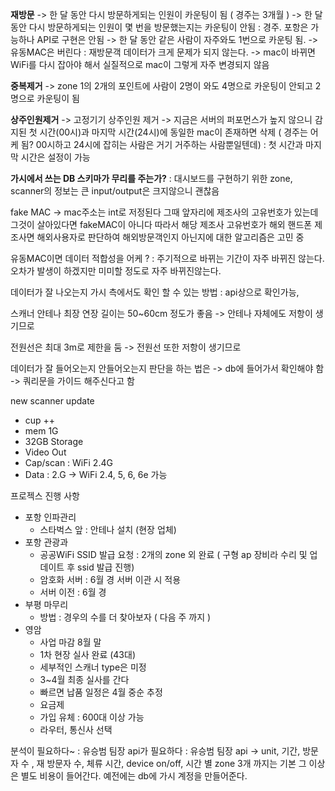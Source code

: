 **재방문**
-> 한 달 동안 다시 방문하게되는 인원이 카운팅이 됨 ( 경주는 3개월 )
-> 한 달 동안 다시 방문하게되는 인원이 몇 번을 방문했는지는 카운팅이 안됨
     : 경주. 포항은 가능하나 API로 구현은 안됨
-> 한 달 동안 같은 사람이 자주와도 1번으로 카운팅 됨.
-> 유동MAC은 버린다 : 재방문객 데이터가 크게 문제가 되지 않는다.
-> mac이 바뀌면 WiFi를 다시 잡아야 해서 실질적으로 mac이 그렇게 자주 변경되지 않음

**중복제거**
-> zone 1의 2개의 포인트에 사람이 2명이 와도 4명으로 카운팅이 안되고 2명으로 카운팅이 됨

**상주인원제거**
-> 고정기기 상주인원 제거
-> 지금은 서버의 퍼포먼스가 높지  않으니 감지된 첫 시간(00시)과 마지막 시간(24시)에 동일한 mac이 존재하면 삭제 ( 경주는 어케 됨? 00시하고 24시에 잡히는 사람은 거기 거주하는 사람뿐일텐데)
    : 첫 시간과 마지막 시간은 설정이 가능


**가시에서 쓰는 DB 스키마가 무리를 주는가?**
: 대시보드를 구현하기 위한 zone, scanner의 정보는 큰 input/output은 크지않으니 괜찮음

fake MAC 
-> mac주소는 int로 저정된다 그때 앞자리에 제조사의 고유번호가 있는데 그것이 살아있다면 fakeMAC이 아니다 따라서 해당 제조사 고유번호가 해외 핸드폰 제조사면 해외사용자로 판단하여 해외방문객인지 아닌지에 대한 알고리즘은 고민 중

유동MAC이면 데이터 적합성을 어케 ?
: 주기적으로 바뀌는 기간이 자주 바뀌진 않는다. 오차가 발생이 하겠지만 미미할 정도로 자주 바뀌진않는다.

데이터가 잘 나오는지 가시 측에서도 확인 할 수 있는 방법
: api상으로 확인가능, 

스캐너 안테나 최장 연장 길이는 50~60cm 정도가 좋음
-> 안테나 자체에도 저항이 생기므로

전원선은 최대 3m로 제한을 둠
-> 전원선 또한 저항이 생기므로

데이터가 잘 들어오는지 안들어오는지 판단을 하는 법은
-> db에 들어가서 확인해야 함
-> 쿼리문을 가이드 해주신다고 함


new scanner update
- cup ++
- mem 1G
- 32GB Storage
- Video Out
- Cap/scan : WiFi 2.4G
- Data : 2.G -> WiFi 2.4, 5, 6, 6e 가능

프로젝스 진행 사항
- 포항 인파관리
	- 스타벅스 앞 : 안테나 설치 (현장 업체)
- 포항 관광과
	- 공공WiFi  SSID 발급 요청 : 2개의 zone 외 완료 ( 구형 ap 장비라 수리 및 업데이트 후 ssid 발급 진행)
	- 암호화 서버 : 6월 경 서버 이관 시 적용
	- 서버 이전 : 6월 경
- 부평 마무리
	- 방법 : 경우의 수를 더 찾아보자 ( 다음 주 까지 )
- 영암
	- 사업 마감 8월 말
	- 1차 현장 실사 완료 (43대)
	- 세부적인 스캐너 type은 미정
	- 3~4월 최종 실사를 간다
	- 빠르면 납품 일정은 4월 중순 추정
	- 요금제 
	- 가입 유체 : 600대 이상 가능
	- 라우터, 통신사 선택 

분석이 필요하다~ : 유승범 팀장
api가 필요하다 : 유승범 팀장
api -> unit, 기간, 방문자 수 , 재 방문자 수, 체류 시간,  device on/off, 시간 별
zone 3개 까지는 기본 그 이상은 별도 비용이 들어간다.
예전에는 db에 가시 계정을 만들어준다. 